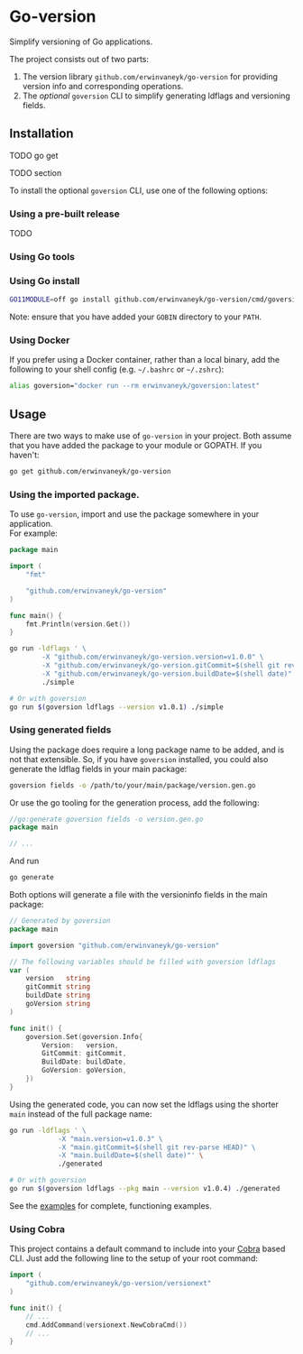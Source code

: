 # Go-version

Simplify versioning of Go applications.

The project consists out of two parts:
1. The version library `github.com/erwinvaneyk/go-version` for providing version
   info and corresponding operations.
2. The _optional_ `goversion` CLI to simplify generating ldflags and versioning
   fields.
   
## Installation

TODO go get

TODO section

To install the optional `goversion` CLI, use one of the following options:

### Using a pre-built release

TODO

### Using Go tools


### Using Go install
```bash
GO11MODULE=off go install github.com/erwinvaneyk/go-version/cmd/goversion 
```

Note: ensure that you have added your `GOBIN` directory to your `PATH`.

### Using Docker
If you prefer using a Docker container, rather than a local binary, add the 
following to your shell config (e.g. `~/.bashrc` or `~/.zshrc`):

```bash
alias goversion="docker run --rm erwinvaneyk/goversion:latest"
```

## Usage

There are two ways to make use of `go-version` in your project. Both assume 
that you have added the package to your module or GOPATH. If you haven't:
 
```bash
go get github.com/erwinvaneyk/go-version
```

### Using the imported package.
To use `go-version`, import and use the package somewhere in your application.  
For example:

```go
package main

import (
	"fmt"

	"github.com/erwinvaneyk/go-version"
)

func main() {
	fmt.Println(version.Get())
}
```


```bash
go run -ldflags ' \
		-X "github.com/erwinvaneyk/go-version.version=v1.0.0" \
		-X "github.com/erwinvaneyk/go-version.gitCommit=$(shell git rev-parse HEAD)" \
		-X "github.com/erwinvaneyk/go-version.buildDate=$(shell date)"' \
	    ./simple

# Or with goversion
go run $(goversion ldflags --version v1.0.1) ./simple
```

### Using generated fields
Using the package does require a long package name to be added, and is not that
extensible. So, if you have `goversion` installed, you could also generate the
ldflag fields in your main package:

```bash
goversion fields -o /path/to/your/main/package/version.gen.go
``` 

Or use the go tooling for the generation process, add the following:

```go
//go:generate goversion fields -o version.gen.go
package main

// ...
```

And run

```bash
go generate
```

Both options will generate a file with the versioninfo fields in the main 
package: 

```go
// Generated by goversion
package main

import goversion "github.com/erwinvaneyk/go-version"

// The following variables should be filled with goversion ldflags 
var (
	version   string
	gitCommit string
	buildDate string
	goVersion string
)

func init() {
	goversion.Set(goversion.Info{
		Version:   version,
		GitCommit: gitCommit,
		BuildDate: buildDate,
		GoVersion: goVersion,
	})
}
```

Using the generated code, you can now set the ldflags using the shorter 
`main` instead of the full package name:
 
```bash
go run -ldflags ' \
    		-X "main.version=v1.0.3" \
    		-X "main.gitCommit=$(shell git rev-parse HEAD)" \
    		-X "main.buildDate=$(shell date)"' \
    		./generated

# Or with goversion
go run $(goversion ldflags --pkg main --version v1.0.4) ./generated 
```

See the [examples](./examples) for complete, functioning examples.

### Using Cobra
This project contains a default command to include into your 
[Cobra](https://github.com/spf13/cobra) based CLI. Just add the following
line to the setup of your root command:   

```go
import (
	"github.com/erwinvaneyk/go-version/versionext"
)

func init() {
    // ...
	cmd.AddCommand(versionext.NewCobraCmd())
    // ...
}
```